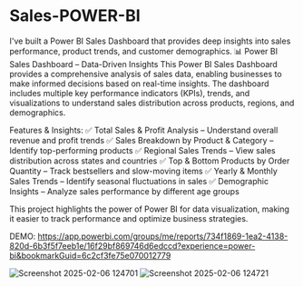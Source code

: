 # Sales-POWER-BI
I've built a Power BI Sales Dashboard that provides deep insights into sales performance, product trends, and customer demographics. 📊 Power BI Sales Dashboard – Data-Driven Insights This Power BI Sales Dashboard provides a comprehensive analysis of sales data, enabling businesses to make informed decisions based on real-time insights. The dashboard includes multiple key performance indicators (KPIs), trends, and visualizations to understand sales distribution across products, regions, and demographics.

Features & Insights: ✅ Total Sales & Profit Analysis – Understand overall revenue and profit trends ✅ Sales Breakdown by Product & Category – Identify top-performing products ✅ Regional Sales Trends – View sales distribution across states and countries ✅ Top & Bottom Products by Order Quantity – Track bestsellers and slow-moving items ✅ Yearly & Monthly Sales Trends – Identify seasonal fluctuations in sales ✅ Demographic Insights – Analyze sales performance by different age groups

This project highlights the power of Power BI for data visualization, making it easier to track performance and optimize business strategies.

DEMO: https://app.powerbi.com/groups/me/reports/734f1869-1ea2-4138-820d-6b3f5f7eeb1e/16f29bf869746d6edccd?experience=power-bi&bookmarkGuid=6c2cf3fe75e070012779


![Screenshot 2025-02-06 124701](https://github.com/user-attachments/assets/d26b7de8-5fbc-48d9-8f22-da1d1ebdd13a)
![Screenshot 2025-02-06 124721](https://github.com/user-attachments/assets/97834119-add3-4fd2-9edb-448cdc155428)
